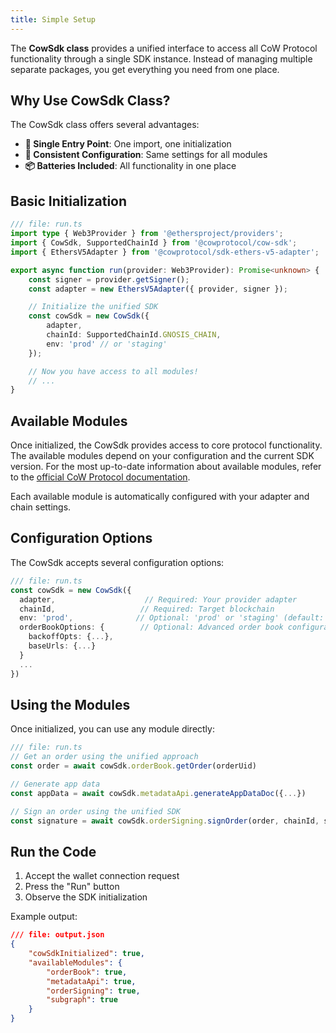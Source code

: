 ```yaml
---
title: Simple Setup
---
```


The **CowSdk class** provides a unified interface to access all CoW Protocol functionality through a single SDK instance. Instead of managing multiple separate packages, you get everything you need from one place.

## Why Use CowSdk Class?

The CowSdk class offers several advantages:

- **🎯 Single Entry Point**: One import, one initialization
- **🔧 Consistent Configuration**: Same settings for all modules
- **📦 Batteries Included**: All functionality in one place

## Basic Initialization

```typescript
/// file: run.ts
import type { Web3Provider } from '@ethersproject/providers';
import { CowSdk, SupportedChainId } from '@cowprotocol/cow-sdk';
import { EthersV5Adapter } from '@cowprotocol/sdk-ethers-v5-adapter';

export async function run(provider: Web3Provider): Promise<unknown> {
	const signer = provider.getSigner();
	const adapter = new EthersV5Adapter({ provider, signer });

	// Initialize the unified SDK
	const cowSdk = new CowSdk({
		adapter,
		chainId: SupportedChainId.GNOSIS_CHAIN,
		env: 'prod' // or 'staging'
	});

	// Now you have access to all modules!
	// ...
}
```

## Available Modules

Once initialized, the CowSdk provides access to core protocol functionality. The available modules depend on your configuration and the current SDK version. For the most up-to-date information about available modules, refer to the [official CoW Protocol documentation](https://docs.cow.fi/).

Each available module is automatically configured with your adapter and chain settings.

## Configuration Options

The CowSdk accepts several configuration options:

```typescript
/// file: run.ts
const cowSdk = new CowSdk({
  adapter,                    // Required: Your provider adapter
  chainId,                   // Required: Target blockchain
  env: 'prod',              // Optional: 'prod' or 'staging' (default: 'prod')
  orderBookOptions: {        // Optional: Advanced order book configuration
    backoffOpts: {...},
    baseUrls: {...}
  }
  ...
})
```

## Using the Modules

Once initialized, you can use any module directly:

```typescript
/// file: run.ts
// Get an order using the unified approach
const order = await cowSdk.orderBook.getOrder(orderUid)

// Generate app data
const appData = await cowSdk.metadataApi.generateAppDataDoc({...})

// Sign an order using the unified SDK
const signature = await cowSdk.orderSigning.signOrder(order, chainId, signer)
```

## Run the Code

1. Accept the wallet connection request
2. Press the "Run" button
3. Observe the SDK initialization

Example output:

```json
/// file: output.json
{
	"cowSdkInitialized": true,
	"availableModules": {
		"orderBook": true,
		"metadataApi": true,
		"orderSigning": true,
		"subgraph": true
	}
}
```
